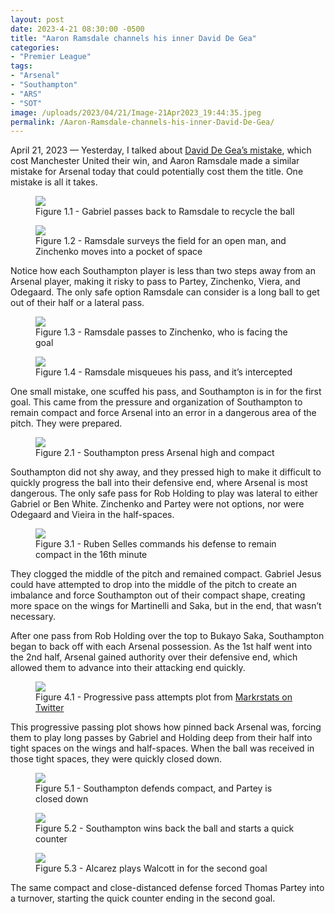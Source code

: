 ```yaml
---
layout: post
date: 2023-4-21 08:30:00 -0500
title: "Aaron Ramsdale channels his inner David De Gea"
categories: 
- "Premier League"
tags:
- "Arsenal"
- "Southampton"
- "ARS"
- "SOT"
image: /uploads/2023/04/21/Image-21Apr2023_19:44:35.jpeg
permalink: /Aaron-Ramsdale-channels-his-inner-David-De-Gea/
--- 
```


April 21, 2023 — Yesterday, I talked about [David De Gea’s mistake](https://tacticsjournal.com/David-De-Gea-risky-pass-to-Maguire-facing-goal-costs-Manchester-United/), which cost Manchester United their win, and Aaron Ramsdale made a similar mistake for Arsenal today that could potentially cost them the title. One mistake is all it takes. 

<!---more--->

<figure>
    <img src="https://tacticsjournal.com/uploads/2023/04/21/Image-21Apr2023_19:38:21.jpeg">
    <figcaption>Figure 1.1 - Gabriel passes back to Ramsdale to recycle the ball</figcaption>
</figure> 

<figure>
    <img src="https://tacticsjournal.com/uploads/2023/04/21/Image-21Apr2023_19:39:13.jpeg">
    <figcaption>Figure 1.2 - Ramsdale surveys the field for an open man, and Zinchenko moves into a pocket of space</figcaption>
</figure> 

Notice how each Southampton player is less than two steps away from an Arsenal player, making it risky to pass to Partey, Zinchenko, Viera, and Odegaard. The only safe option Ramsdale can consider is a long ball to get out of their half or a lateral pass.

<figure>
    <img src="https://tacticsjournal.com/uploads/2023/04/21/Image-21Apr2023_19:43:19.jpeg">
    <figcaption>Figure 1.3 - Ramsdale passes to Zinchenko, who is facing the goal</figcaption>
</figure> 

<figure>
    <img src="https://tacticsjournal.com/uploads/2023/04/21/Image-21Apr2023_19:44:35.jpeg">
    <figcaption>Figure 1.4 - Ramsdale misqueues his pass, and it’s intercepted</figcaption>
</figure> 

One small mistake, one scuffed his pass, and Southampton is in for the first goal. This came from the pressure and organization of Southampton to remain compact and force Arsenal into an error in a dangerous area of the pitch. They were prepared. 

<figure>
    <img src="https://tacticsjournal.com/uploads/2023/04/21/Arsenal_pinned_1.1-21Apr2023_18:52:50.jpeg">
    <figcaption>Figure 2.1 - Southampton press Arsenal high and compact</figcaption>
</figure> 

Southampton did not shy away, and they pressed high to make it difficult to quickly progress the ball into their defensive end, where Arsenal is most dangerous. The only safe pass for Rob Holding to play was lateral to either Gabriel or Ben White. Zinchenko and Partey were not options, nor were Odegaard and Vieira in the half-spaces.

<figure>
    <img src="https://tacticsjournal.com/uploads/2023/04/21/Selles_yells_compact-21Apr2023_19:06:08.jpeg">
    <figcaption>Figure 3.1 - Ruben Selles commands his defense to remain compact in the 16th minute</figcaption>
</figure> 

They clogged the middle of the pitch and remained compact. Gabriel Jesus could have attempted to drop into the middle of the pitch to create an imbalance and force Southampton out of their compact shape, creating more space on the wings for Martinelli and Saka, but in the end, that wasn’t necessary. 

After one pass from Rob Holding over the top to Bukayo Saka, Southampton began to back off with each Arsenal possession. As the 1st half went into the 2nd half, Arsenal gained authority over their defensive end, which allowed them to advance into their attacking end quickly.

<figure>
    <img src="https://tacticsjournal.com/uploads/2023/04/21/Pass_plot-21Apr2023_18:54:18.jpeg">
    <figcaption>Figure 4.1 - Progressive pass attempts plot from <a href="https://twitter.com/markstatsbot/status/1649521920646447105?s=46&t=YC8lQJTh43E_mBQW40Ct2g">Markrstats on Twitter</a></figcaption>
</figure> 

This progressive passing plot shows how pinned back Arsenal was, forcing them to play long passes by Gabriel and Holding deep from their half into tight spaces on the wings and half-spaces. When the ball was received in those tight spaces, they were quickly closed down. 

<figure>
    <img src="https://tacticsjournal.com/uploads/2023/04/21/Image-21Apr2023_20:06:27.jpeg">
    <figcaption>Figure 5.1 - Southampton defends compact, and Partey is closed down</figcaption>
</figure> 

<figure>
    <img src="https://tacticsjournal.com/uploads/2023/04/21/Image-21Apr2023_20:07:11.jpeg">
    <figcaption>Figure 5.2 - Southampton wins back the ball and starts a quick counter</figcaption>
</figure> 

<figure>
    <img src="https://tacticsjournal.com/uploads/2023/04/21/Image-21Apr2023_20:09:43.jpeg">
    <figcaption>Figure 5.3 - Alcarez plays Walcott in for the second goal</figcaption>
</figure> 

The same compact and close-distanced defense forced Thomas Partey into a turnover, starting the quick counter ending in the second goal.

